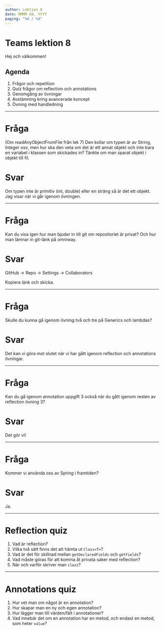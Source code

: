 ```yaml
---
author: Lektion 8
date: MMMM dd, YYYY
paging: "%d / %d"
---
```


# Teams lektion 8

Hej och välkommen!

## Agenda

1. Frågor och repetition
2. Quiz frågor om reflection och annotations
3. Genomgång av övningar
4. Avstämning kring avancerade koncept
5. Övning med handledning

---

# Fråga

(Om readAnyObjectFromFile från lek 7)
Den kollar om typen är av String, Integer osv, men hur ska den veta om det är ett annat objekt och inte bara en variabel i klassen som skickades in? Tänkte om man sparat objekt i objekt till fil.

# Svar

Om typen inte är primitiv (int, double) eller en sträng så är det ett objekt. Jag visar när vi går igenom övningen.

---

# Fråga

Kan du visa igen hur man bjuder in till git om repositoriet är privat? Och hur man lämnar in git-länk på omniway.

# Svar

GitHub -> Repo -> Settings -> Collaborators

Kopiera länk och skicka.

---

# Fråga

Skulle du kunna gå igenom övning två och tre på Generics och lambdas?

# Svar

Det kan vi göra mot slutet när vi har gått igenom reflection och annotations övningar.

---

# Fråga

Kan du gå igenom annotation uppgift 3 också när du gått igenom resten av reflection övning 3?

# Svar

Det gör vi!

---

# Fråga

Kommer vi använda oss av Spring i framtiden?

# Svar

Ja.

---

# Reflection quiz

1. Vad är reflection?
2. Vilka två sätt finns det att hämta ut `Class<T>`?
3. Vad är det för skillnad mellan `getDeclaredFields` och `getFields`?
4. Vad måste göras för att komma åt privata saker med reflection?
5. När och varför skriver man `clazz`?

---

# Annotations quiz

1. Hur vet man om något är en annotation?
2. Hur skapar man en ny och egen annotation?
3. Hur lägger man till värden/fält i annotationer?
4. Vad innebär det om en annotation har en metod, och endast en metod, som heter `value`?
